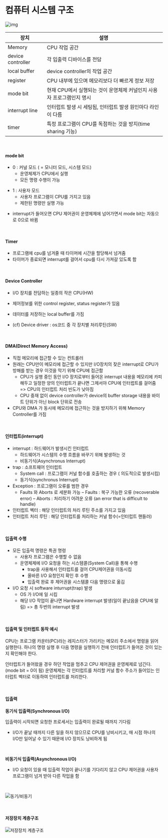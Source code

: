 # 컴퓨터 시스템 구조

![img](https://media.vlpt.us/images/infoqoch/post/c380970b-14ae-4d07-a5de-b67dd5b60b82/1.jpg)

| 장치              | 설명                                                         |
| ----------------- | ------------------------------------------------------------ |
| Memory            | CPU 작업 공간                                                |
| device controller | 각 입출력 디바이스를 전담                                    |
| local buffer      | device controller의 작업 공간                                |
| register          | CPU 내부에 있으며 메모리보다 더 빠르게 정보 저장             |
| mode bit          | 현재 CPU에서 실행되는 것이 운영체제 커널인지 사용자 프로그램인지 명시 |
| interrupt line    | 인터럽트 발생 시 세팅됨, 인터럽트 발생 원인마다 라인이 다름  |
| timer             | 특정 프로그램이 CPU를 독점하는 것을 방지(time sharing 기능)  |

</br>

#### mode bit

* 0 : 커널 모드 ( = 모니터 모드, 시스템 모드)
  * 운영체제가 CPU에서 실행
  * 모든 명령 수행이 가능

- 1 : 사용자 모드
  - 사용자 프로그램이 CPU를 가지고 있음
  - 제한된 명령만 실행 가능


* interrupt가 들어오면 CPU 제어권이 운영체제에 넘어가면서 mode bit는 자동으로 0으로 바뀜

</br>

#### Timer

* 프로그램에 cpu를 넘겨줄 때  타이머에 시간을 할당해서 넘겨줌
* 타이머가 종료되면 interrupt를 걸어서 cpu를 다시 가져갈 있도록 함

</br>

#### Device Controller

* I/O 장치를 전담하는 일종의 작은 CPU(HW)
* 제어정보를 위한 control register, status register가 있음
* 데이터를 저장하는 local buffer를 가짐

* (cf) Device driver : os코드 중 각 장치별 처리루틴(SW)

</br>

#### DMA(Direct Memory Access)

* 직접 메모리에 접근할 수 있는 컨트롤러
* 원래는 CPU만이 메모리에 접근할 수 있지만 I/O장치의 잦은 interrupt로 CPU가 방해를 받는 경우 이것을 막기 위해 CPU에 접근함
  * CPU가 실행 중인 동안 I/O 장치로부터 들어온 interrupt 내용을 메모리에 카피해두고 일정한 양의 인터럽트가 끝나면 그제서야 CPU에 인터럽트를 걸어줌 => CPU의 인터럽트 처리 빈도가 낮아짐
  * CPU 중재 없이 device controller가 device의 buffer storage 내용을 바이트 단위가 아닌 block 단위로 전송
* CPU와 DMA 가 동시에 메모리에 접근하는 것을 방지하기 위해 Memory Controller를 가짐

</br>

#### 인터럽트(interrupt)

* interrupt : 하드웨어가 발생시킨 인터럽트
  * 하드웨어가 시스템의 수행 흐름을 바꾸기 위해 발생하는 것
  * 비동기식(Asynchronus Interrupt)
* trap : 소프트웨어 인터럽트
  * System call : 프로그램이 커널 함수를 호출하는 경우 ( 의도적으로 발생시킴)
  * 동기식(synchronus Interrupt)
* Exception : 프로그램이 오류를 범한 경우
  * Faults 와 Aborts 로 세분화 가능
    – Faults : 복구 가능한 오류 (recoverable error)
    – Aborts : 처리하기 어려운 오류 (an error that is difficult to handle)
* 인터럽트 벡터 : 해당 인터럽트의 처리 루틴 주소를 가지고 있음
* 인터럽트 처리 루틴 : 해당 인터럽트를 처리하는 커널 함수(=인터럽트 핸들러)

</br>

#### 입출력 수행

* 모든 입출력 명령은 특권 명령
  * 사용자 프로그램은 수행할 수 없음
  * 운영체제에 I/O 요청을 하는 시스템콜(System Call)을 통해 수행
    * trap을 사용해서 인터럽트를 걸어 CPU제어권을 이동시킴
    * 올바른 I/O 요청인지 확인 후 수행
    * 입출력 완료 후 제어권을 시스템콜 다음 명령으로 옮김
* I/O 요청 시  software inturrupt(trap) 발생
  * OS 가 I/O에 일 시킴
  * 해당 I/O 작업이 끝나면 Hardware interrupt 발생(일이 끝났음을 CPU에 알림) => 총 두번의 interrupt 발생

</br>

#### 입출력 및 인터럽트 동작 예시

CPU는 프로그램 카운터(PC)라는 레지스터가 가리키는 메모리 주소에서 명령을 읽어 실행한다. 하나의 명령 실행 후 다음 명령을 실행하기 전에 인터럽트가 들어온 것이 있는지 확인해야 한다.

인터럽트가 들어왔을 경우 하던 작업을 멈추고 CPU 제어권을 운영체제로 넘긴다. (mode bit = 0이 됨) 운영체제는 각 인터럽트를 처리할 커널 함수 주소가 들어있는 인터럽트 벡터로 이동하여 인터럽트를 처리한다.

</br>

#### 입출력

**동기식 입출력(Synchronous I/O)**

입출력이 시작되면 요청한 프로세서는 입출력이 완료될 때까지 기다림

* I/O가 끝날 때까지 다른 일을 하지 않으므로 CPU를 낭비시키고, 매 시점 하나의 I/O만 일어날 수 있기 때문에 I/O 장치도 낭비하게 됨

</br>

**비동기식 입출력(Asynchronous I/O)**

* I/O 요청이 있을 때 입출력 작업이 끝나기를 기다리지 않고 CPU 제어권을 사용자 프로그램이 넘겨 받아 다른 작업을 함

</br>

![동기/비동기](https://jhi93.github.io/assets/img/os/Sync_Async.png)

</br>

#### 저장장치 계층구조

![저장장치 계층구조](https://eunhyejung.github.io/assets/contents/content03.PNG)

